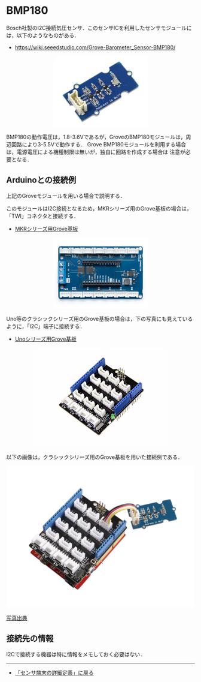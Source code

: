 # BMP180

Bosch社製のI2C接続気圧センサ．このセンサICを利用したセンサモジュールには，以下のようなものがある．


- https://wiki.seeedstudio.com/Grove-Barometer_Sensor-BMP180/

<div style="text-align: center;">
<img src="../../images/BMP180モジュール.jpg" width="50%">
</div>


BMP180の動作電圧は，1.8-3.6Vであるが，GroveのBMP180モジュールは，周辺回路により3-5.5Vで動作する．
Grove BMP180モジュールを利用する場合は，電源電圧による機種制限は無いが，独自に回路を作成する場合は
注意が必要となる．

## Arduinoとの接続例
上記のGroveモジュールを用いる場合で説明する．

このモジュールはI2C接続となるため，MKRシリーズ用のGrove基板の場合は，「TWI」コネクタと接続する．

- [MKRシリーズ用Grove基板](https://store-usa.arduino.cc/products/arduino-mkr-connector-carrier-grove-compatible?selectedStore=us)

<div style="text-align: center;">
<img src="../../images/MKR_carrier.png" width="50%">
</div>



Uno等のクラシックシリーズ用のGrove基板の場合は，下の写真にも見えているように，「I2C」端子に接続する．
- [Unoシリーズ用Grove基板](https://jp.seeedstudio.com/Base-Shield-V2.html)

<div style="text-align: center;">
<img src="../../images/Groveシールド.jpg" width="70%">
</div>



以下の画像は，クラシックシリーズ用のGrove基板を用いた接続例である．

<div style="text-align: center;">
<img src="../../images/BMP180接続例.jpg" width="100%">
</div>

[写真出典](https://wiki.seeedstudio.com/Grove-Barometer_Sensor-BMP180/)



## 接続先の情報

I2Cで接続する機器は特に情報をメモしておく必要はない．

***

- [「センサ端末の詳細定義」に戻る](../SensorSelection.md)
